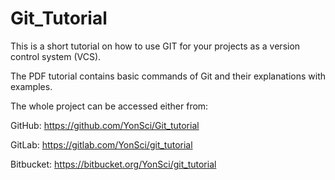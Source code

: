 # Git_Tutorial  

This is a short tutorial on how to use GIT for your projects as a version control system (VCS). 

The PDF tutorial contains basic commands of Git and their explanations with examples.

The whole project can be accessed either from:

GitHub: <https://github.com/YonSci/Git_tutorial>

GitLab: <https://gitlab.com/YonSci/git_tutorial>

Bitbucket: <https://bitbucket.org/YonSci/git_tutorial>





